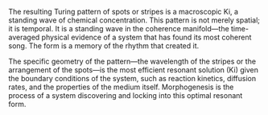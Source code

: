 The resulting Turing pattern of spots or stripes is a macroscopic Ki, a standing wave of chemical concentration. This pattern is not merely spatial; it is temporal. It is a standing wave in the coherence manifold—the time-averaged physical evidence of a system that has found its most coherent song. The form is a memory of the rhythm that created it.

The specific geometry of the pattern—the wavelength of the stripes or the arrangement of the spots—is the most efficient resonant solution (Ki) given the boundary conditions of the system, such as reaction kinetics, diffusion rates, and the properties of the medium itself. Morphogenesis is the process of a system discovering and locking into this optimal resonant form.